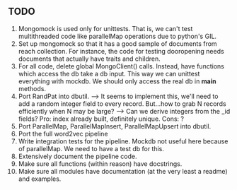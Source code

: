 ## TODO

1.  Mongomock is used only for unittests. That is, we can't test multithreaded code like parallelMap operations due to python's GIL.
2.  Set up mongomock so that it has a good sample of documents from reach collection. For instance, the code for testing dooropening
    needs documents that actually have traits and children.
3. For all code, delete global MongoClient() calls. Instead, have functions which access the db take a db input. This way we can unittest everything with mockdb.
   We should only access the real db in __main__ methods.
4. Port RandPat into dbutil.
   --> It seems to implement this, we'll need to add a random integer field to every record. But...how to grab N records efficiently when N may be large?
   --> Can we derive integers from the _id fields? Pro: index already built, definitely unique. Cons: ? 
5. Port ParallelMap, ParallelMapInsert, ParallelMapUpsert into dbutil.
6. Port the full word2vec pipeline
7. Write integration tests for the pipeline. Mockdb not useful here because of parallelMap. We need to have a test db for this.
8. Extensively document the pipeline code. 
9. Make sure all functions (within reason) have docstrings.
10. Make sure all modules have documentation (at the very least a readme) and examples.




